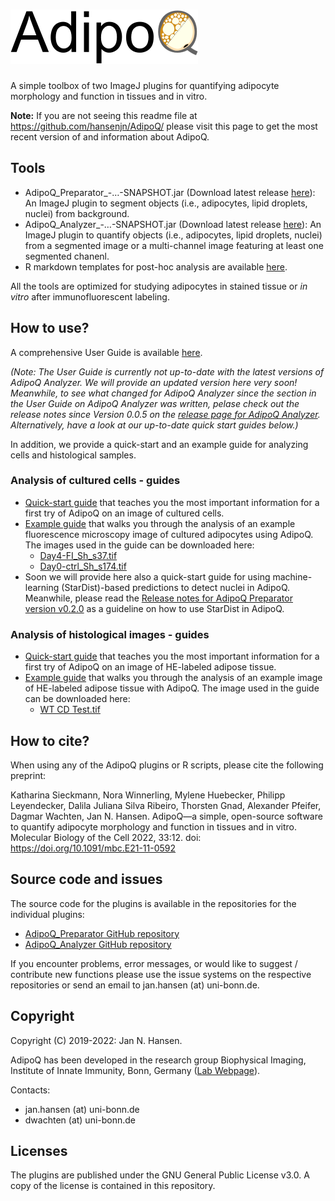 # ![AdipoQ](https://github.com/hansenjn/AdipoQ/blob/main/Webfiles/AdipoQ%20Logo.png?raw=true)

A simple toolbox of two ImageJ plugins for quantifying adipocyte morphology and function in tissues and in vitro.

**Note:** If you are not seeing this readme file at https://github.com/hansenjn/AdipoQ/ please visit this page to get the most recent version of and information about AdipoQ.

## Tools
- AdipoQ_Preparator_-…-SNAPSHOT.jar (Download latest release [here](https://github.com/hansenjn/AdipoQ_Preparator/releases)): An ImageJ plugin to segment objects (i.e., adipocytes, lipid droplets, nuclei) from background.
- AdipoQ_Analyzer_-…-SNAPSHOT.jar (Download latest release [here](https://github.com/hansenjn/AdipoQ_Analyzer/releases)): An ImageJ plugin to quantify objects (i.e., adipocytes, lipid droplets, nuclei) from a segmented image or a multi-channel image featuring at least one segmented chanenl.
- R markdown templates for post-hoc analysis are available [here](https://github.com/hansenjn/AdipoQ/tree/main/R%20Scripts).

All the tools are optimized for studying adipocytes in stained tissue or *in vitro* after immunofluorescent labeling. 

## How to use?

A comprehensive User Guide is available [here](https://github.com/hansenjn/AdipoQ/blob/main/User%20Guide/AdipoQ_User_Guide_V20230312.pdf).

_(Note: The User Guide is currently not up-to-date with the latest versions of AdipoQ Analyzer. We will provide an updated version here very soon! Meanwhile, to see what changed for AdipoQ Analyzer since the section in the User Guide on AdipoQ Analyzer was written, pelase check out the release notes since Version 0.0.5 on the [release page for AdipoQ Analyzer](https://github.com/hansenjn/AdipoQ_Analyzer/releases). Alternatively, have a look at our up-to-date quick start guides below.)_

In addition, we provide a quick-start and an example guide for analyzing cells and histological samples.

### Analysis of cultured cells - guides
-  [Quick-start guide](https://github.com/hansenjn/AdipoQ/blob/main/User%20Guide/AdipoQ%20User%20Guide-QuickStart_fluorescent%20cells_v3.pdf) that teaches you the most important information for a first try of AdipoQ on an image of cultured cells.
-  [Example guide](https://github.com/hansenjn/AdipoQ/blob/main/User%20Guide/AdipoQ%20Walk%20Through%20Guide_fluorescent_v3.pdf) that walks you through the analysis of an example fluorescence microscopy image of cultured adipocytes using AdipoQ. The images used in the guide can be downloaded here:
    - [Day4-FI_Sh_s37.tif](https://github.com/hansenjn/AdipoQ/raw/main/User%20Guide/Example%20Files%20Cultured%20Cells/Day4-FI_Sh_s37.tif)
    - [Day0-ctrl_Sh_s174.tif](https://github.com/hansenjn/AdipoQ/raw/main/User%20Guide/Example%20Files%20Cultured%20Cells/Day0-ctrl_Sh_s174.tif)
-  Soon we will provide here also a quick-start guide for using machine-learning (StarDist)-based predictions to detect nuclei in AdipoQ. Meanwhile, please read the [Release notes for AdipoQ Preparator version v0.2.0](https://github.com/hansenjn/AdipoQ_Preparator/releases/tag/v0.2.0) as a guideline on how to use StarDist in AdipoQ.

### Analysis of histological images - guides
- [Quick-start guide](https://github.com/hansenjn/AdipoQ/blob/main/User%20Guide/AdipoQ%20User%20Guide-QuickStart_histology_v2.pdf) that teaches you the most important information for a first try of AdipoQ on an image of HE-labeled adipose tissue.
- [Example guide](https://github.com/hansenjn/AdipoQ/blob/main/User%20Guide/AdipoQ%20Walk%20Through%20Guide_HE_v2.pdf) that walks you through the analysis of an example image of HE-labeled adipose tissue with AdipoQ. The image used in the guide can be downloaded here:
    - [WT CD Test.tif](https://github.com/hansenjn/AdipoQ/raw/main/User%20Guide/Example%20Files%20Histology/WT%20CD%20Test.tif)

## How to cite?

When using any of the AdipoQ plugins or R scripts, please cite the following preprint:

Katharina Sieckmann, Nora Winnerling, Mylene Huebecker, Philipp Leyendecker, Dalila Juliana Silva Ribeiro, Thorsten Gnad, Alexander Pfeifer, Dagmar Wachten,  Jan N. Hansen. AdipoQ—a simple, open-source software to quantify adipocyte morphology and function in tissues and in vitro. Molecular Biology of the Cell 2022, 33:12. doi: https://doi.org/10.1091/mbc.E21-11-0592

## Source code and issues

The source code for the plugins is available in the repositories for the individual plugins:
- [AdipoQ_Preparator GitHub repository](https://github.com/hansenjn/AdipoQ_Preparator)
- [AdipoQ_Analyzer GitHub repository](https://github.com/hansenjn/AdipoQ_Analyzer)

If you encounter problems, error messages, or would like to suggest / contribute new functions please use the issue systems on the respective repositories or send an email to jan.hansen (at) uni-bonn.de.

## Copyright

Copyright (C) 2019-2022: Jan N. Hansen.

AdipoQ has been developed in the research group Biophysical Imaging, Institute of Innate Immunity, Bonn, Germany ([Lab Webpage](https://www.iiibonn.de/dagmar-wachten-lab/dagmar-wachten-lab-science)).

Contacts:

- jan.hansen (at) uni-bonn.de
- dwachten (at) uni-bonn.de

## Licenses

The plugins are published under the GNU General Public License v3.0. A copy of the license is contained in this repository.
